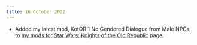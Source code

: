 ```yaml
---
title: 16 October 2022
---
```


* Added my latest mod, KotOR 1 No Gendered Dialogue from Male NPCs, to [my mods for Star Wars: Knights of the Old Republic](/projects/kotor1mods) page.